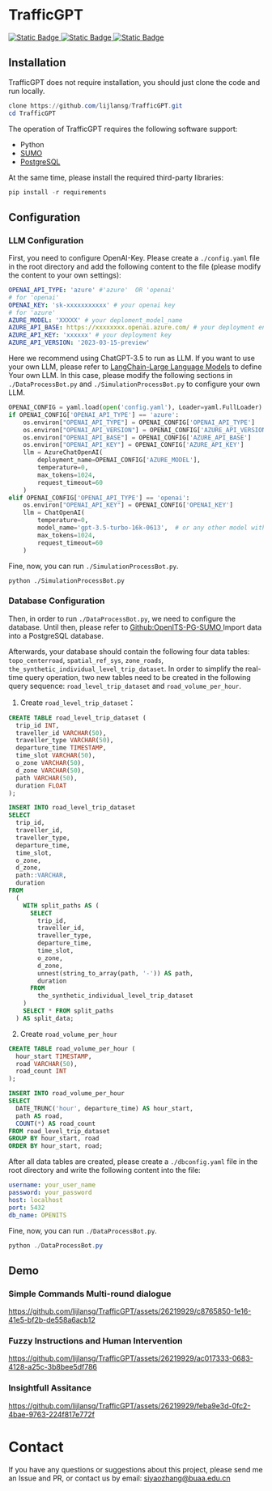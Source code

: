 # TrafficGPT

[![Static Badge](https://img.shields.io/badge/Readme-English-blue)
](https://github.com/lijlansg/TrafficGPT/tree/main)[![Static Badge](https://img.shields.io/badge/Readme-Chinese-red)
](https://github.com/lijlansg/TrafficGPT/blob/main/readme.zh.md)
[![Static Badge](https://img.shields.io/badge/Paper-Arxiv-red)](https://arxiv.org/abs/2309.06719)

## Installation

TrafficGPT does not require installation, you should just clone the code and run locally.

```Powershell
clone https://github.com/lijlansg/TrafficGPT.git
cd TrafficGPT
```

The operation of TrafficGPT requires the following software support:

- Python
- [SUMO](https://sumo.dlr.de/docs/Downloads.php)
- [PostgreSQL](https://www.postgresql.org/download/)

At the same time, please install the required third-party libraries:

```Powershell
pip install -r requirements
```

## Configuration

### LLM Configuration

First, you need to configure OpenAI-Key. Please create a `./config.yaml` file in the root directory and add the following content to the file (please modify the content to your own settings):

```yaml
OPENAI_API_TYPE: 'azure' #'azure'  OR 'openai'
# for 'openai'
OPENAI_KEY: 'sk-xxxxxxxxxxx' # your openai key
# for 'azure'
AZURE_MODEL: 'XXXXX' # your deploment_model_name 
AZURE_API_BASE: https://xxxxxxxx.openai.azure.com/ # your deployment endpoint
AZURE_API_KEY: 'xxxxxx' # your deployment key
AZURE_API_VERSION: '2023-03-15-preview'
```

Here we recommend using ChatGPT-3.5 to run as LLM. If you want to use your own LLM, please refer to [LangChain-Large Language Models](https://python.langchain.com/docs/modules/model_io/models/) to define Your own LLM. In this case, please modify the following sections in `./DataProcessBot.py` and `./SimulationProcessBot.py` to configure your own LLM.

```Python
OPENAI_CONFIG = yaml.load(open('config.yaml'), Loader=yaml.FullLoader)
if OPENAI_CONFIG['OPENAI_API_TYPE'] == 'azure':
    os.environ["OPENAI_API_TYPE"] = OPENAI_CONFIG['OPENAI_API_TYPE']
    os.environ["OPENAI_API_VERSION"] = OPENAI_CONFIG['AZURE_API_VERSION']
    os.environ["OPENAI_API_BASE"] = OPENAI_CONFIG['AZURE_API_BASE']
    os.environ["OPENAI_API_KEY"] = OPENAI_CONFIG['AZURE_API_KEY']
    llm = AzureChatOpenAI(
        deployment_name=OPENAI_CONFIG['AZURE_MODEL'],
        temperature=0,
        max_tokens=1024,
        request_timeout=60
    )
elif OPENAI_CONFIG['OPENAI_API_TYPE'] == 'openai':
    os.environ["OPENAI_API_KEY"] = OPENAI_CONFIG['OPENAI_KEY']
    llm = ChatOpenAI(
        temperature=0,
        model_name='gpt-3.5-turbo-16k-0613',  # or any other model with 8k+ context
        max_tokens=1024,
        request_timeout=60
    )
```

Fine, now, you can run `./SimulationProcessBot.py`.

```Powershel
python ./SimulationProcessBot.py
```

### Database Configuration

Then, in order to run `./DataProcessBot.py`, we need to configure the database. Until then, please refer to [Github:OpenITS-PG-SUMO
](https://github.com/Fdarco/OpenITS-PG-SUMO) Import data into a PostgreSQL database.

Afterwards, your database should contain the following four data tables: `topo_centerroad`, `spatial_ref_sys`, `zone_roads`, `the_synthetic_individual_level_trip_dataset`.
In order to simplify the real-time query operation, two new tables need to be created in the following query sequence: `road_level_trip_dataset` and `road_volume_per_hour`.

1. Create `road_level_trip_dataset`：
```sql
CREATE TABLE road_level_trip_dataset (
  trip_id INT,
  traveller_id VARCHAR(50),
  traveller_type VARCHAR(50),
  departure_time TIMESTAMP,
  time_slot VARCHAR(50),
  o_zone VARCHAR(50),
  d_zone VARCHAR(50),
  path VARCHAR(50),
  duration FLOAT
);

INSERT INTO road_level_trip_dataset
SELECT
  trip_id,
  traveller_id,
  traveller_type,
  departure_time,
  time_slot,
  o_zone,
  d_zone,
  path::VARCHAR, 
  duration
FROM
  (
    WITH split_paths AS (
      SELECT
        trip_id,
        traveller_id,
        traveller_type,
        departure_time,
        time_slot,
        o_zone,
        d_zone,
        unnest(string_to_array(path, '-')) AS path,
        duration
      FROM
        the_synthetic_individual_level_trip_dataset
    )
    SELECT * FROM split_paths
  ) AS split_data;
```
2. Create `road_volume_per_hour`
```sql
CREATE TABLE road_volume_per_hour (
  hour_start TIMESTAMP,
  road VARCHAR(50),
  road_count INT
);

INSERT INTO road_volume_per_hour
SELECT
  DATE_TRUNC('hour', departure_time) AS hour_start,
  path AS road, 
  COUNT(*) AS road_count
FROM road_level_trip_dataset
GROUP BY hour_start, road
ORDER BY hour_start, road;
```

After all data tables are created, please create a `./dbconfig.yaml` file in the root directory and write the following content into the file:

```yaml
username: your_user_name
password: your_password
host: localhost
port: 5432
db_name: OPENITS
```

Fine, now, you can run `./DataProcessBot.py`.

```Powershell
python ./DataProcessBot.py
```

## Demo 

### Simple Commands Multi-round dialogue

https://github.com/lijlansg/TrafficGPT/assets/26219929/c8765850-1e16-41e5-bf2b-de558a6acb12

### Fuzzy Instructions and Human Intervention

https://github.com/lijlansg/TrafficGPT/assets/26219929/ac017333-0683-4128-a25c-3b8bee5df786

### Insightfull Assitance

https://github.com/lijlansg/TrafficGPT/assets/26219929/feba9e3d-0fc2-4bae-9763-224f817e772f

# Contact 

If you have any questions or suggestions about this project, please send me an Issue and PR, or contact us by email: siyaozhang@buaa.edu.cn
